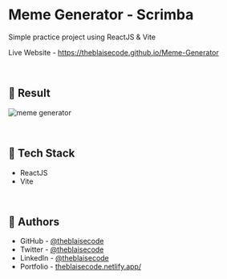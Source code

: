 # Meme Generator - Scrimba
Simple practice project using ReactJS & Vite

Live Website - https://theblaisecode.github.io/Meme-Generator

<br/>

## 🔶 Result
![meme generator](https://github.com/theblaisecode/Meme-Generator/assets/89015653/99349024-03d8-47ea-aac9-98e8426b61d7)

<br/>

## 🔶 Tech Stack

- ReactJS
- Vite

<br/>

## 🔶 Authors

- GitHub - [@theblaisecode](https://github.com/theblaisecode)
- Twitter - [@theblaisecode](https://twitter.com/theblaisecode)
- LinkedIn - [@theblaisecode](https://www.linkedin.com/in/theblaisecode)
- Portfolio - [theblaisecode.netlify.app/](https://theblaisecode.netlify.app/)
